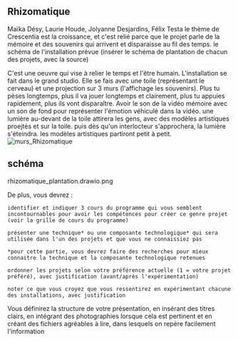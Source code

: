 ## **Rhizomatique**
Maïka Désy, Laurie Houde, Jolyanne Desjardins, Félix Testa
le thème de Crescentia est la croissance, et c'est relié parce que le projet parle de la mémoire et des souvenirs qui arrivent et disparaisse au fil des temps.
    le schéma de l'installation prévue (insérer le schéma de plantation de chacun des projets, avec la source)

C'est une oeuvre qui vise à relier le temps et l'être humain.
L'installation se fait dans le grand studio. Elle se fais avec une toile (représentant le cerveau) et une projection sur 3 murs (l'affichage les souvenirs). Plus tu pèses longtemps, plus il va jouer longtemps et clairement, plus tu appuies rapidement, plus ils vont disparaître. Avoir le son de la vidéo mémoire avec un son de fond pour représenter l'émotion véhiculé dans la vidéo. une lumière au-devant de la toile attirera les gens, avec des modèles artistiques proejtés et sur la toile. puis dès qu'un interlocteur s'approchera, la lumière s'éteindra. les modèles artistiques partiront petit à petit.
![murs_Rhizomatique](media/Rhizomatique_murs)

## schéma
rhizomatique_plantation.drawio.png

De plus, vous devrez :

    identifier et indiquer 3 cours du programme qui vous semblent incontournables pour avoir les compétences pour créer ce genre projet (voir la grille de cours du programme)

    présenter une technique* ou une composante technologique* qui sera utilisée dans l'un des projets et que vous ne connaissiez pas

    *pour cette partie, vous devrez faire des recherches pour mieux connaitre la technique et la composante technologique retenues

    ordonner les projets selon votre préférence actuelle (1 = votre projet préféré), avec justification (avant/après l'expérimentation)

    noter ce que vous croyez que vous ressentirez en expérimentant chacune des installations, avec justification

Vous définirez la structure de votre présentation, en insérant des titres clairs, en intégrant des photographies lorsque cela est pertinent et en créant des fichiers agréables à lire, dans lesquels on repère facilement l'information
